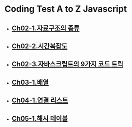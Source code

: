# Coding Test A to Z Javascript

- ## [Ch02-1.자료구조의 종류](./Ch02-1.자료구조의_종류.md)

- ## [Ch02-2.시간복잡도](./Ch02-2.시간복잡도.md)

- ## [Ch02-3.자바스크립트의 9가지 코드 트릭](./Ch02-3.자바스크립트_코드트릭.md)

- ## [Ch03-1.배열](./Ch03-1.배열.md)

- ## [Ch04-1.연결 리스트](./Ch04-1.연결_리스트.md)

- ## [Ch05-1.해시 테이블](./Ch05-1.해시_테이블.md)

